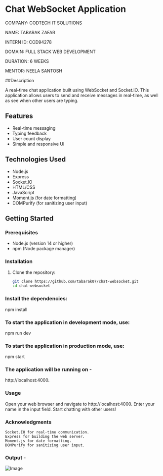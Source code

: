 # Chat WebSocket Application

COMPANY: CODTECH IT SOLUTIONS

NAME: TABARAK ZAFAR

INTERN ID: COD94278

DOMAIN: FULL STACK WEB DEVELOPMENT

DURATION: 6 WEEKS

MENTOR: NEELA SANTOSH

##Description 

A real-time chat application built using WebSocket and Socket.IO. This application allows users to send and receive messages in real-time, as well as see when other users are typing.

## Features

- Real-time messaging
- Typing feedback
- User count display
- Simple and responsive UI

## Technologies Used

- Node.js
- Express
- Socket.IO
- HTML/CSS
- JavaScript
- Moment.js (for date formatting)
- DOMPurify (for sanitizing user input)

## Getting Started

### Prerequisites

- Node.js (version 14 or higher)
- npm (Node package manager)

### Installation

1. Clone the repository:

   ```bash
   git clone https://github.com/tabarak07/chat-websocket.git
   cd chat-websocket

### Install the dependencies:
   npm install

### To start the application in development mode, use:

   npm run dev

### To start the application in production mode, use:

   npm start

### The application will be running on -

 http://localhost:4000.

###  Usage

   Open your web browser and navigate to http://localhost:4000.
   Enter your name in the input field.
   Start chatting with other users!

### Acknowledgments

    Socket.IO for real-time communication.
    Express for building the web server.
    Moment.js for date formatting.
    DOMPurify for sanitizing user input.

### Output -
![Image](https://github.com/user-attachments/assets/e50f83e7-7be7-436d-8b1f-3aed1b1d4364)
